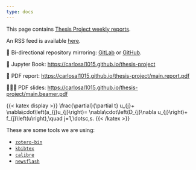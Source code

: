 ```yaml
---
type: docs
---
```


This page contains [Thesis Project weekly reports](https://carlosal1015.gitlab.io/thesis-project).

An RSS feed is available [here](https://carlosal1015.gitlab.io/thesis-project/index.xml).

<!-- [NewsFlash](https://gitlab.com/news-flash/news_flash_gtk) -->

📰 Bi-directional repository mirroring:
[GitLab](https://gitlab.com/carlosal1015/thesis-project) or
[GitHub](https://github.com/carlosal1015/thesis-project).

📖 Jupyter Book: <https://carlosal1015.github.io/thesis-project>

📝 PDF report: <https://carlosal1015.github.io/thesis-project/main.report.pdf>

🧑🏻‍🏫 PDF slides: <https://carlosal1015.github.io/thesis-project/main.beamer.pdf>

{{< katex display >}}
\frac{\partial}{\partial t} u_{j}+
\nabla\cdot\left(a_{j}u_{j}\right)=
\nabla\cdot\left(D_{j}\nabla u_{j}\right)+
f_{j}\left(u\right),\quad
j=1,\dotsc,s.
{{< /katex >}}

These are some tools we are using:

- [`zotero-bin`](https://aur.archlinux.org/packages/zotero-bin)
- [`kbibtex`](https://archlinux.org/packages/extra/x86_64/kbibtex)
- [`calibre`](https://archlinux.org/packages/extra/x86_64/calibre)
- [`newsflash`](https://archlinux.org/packages/extra/x86_64/newsflash)
